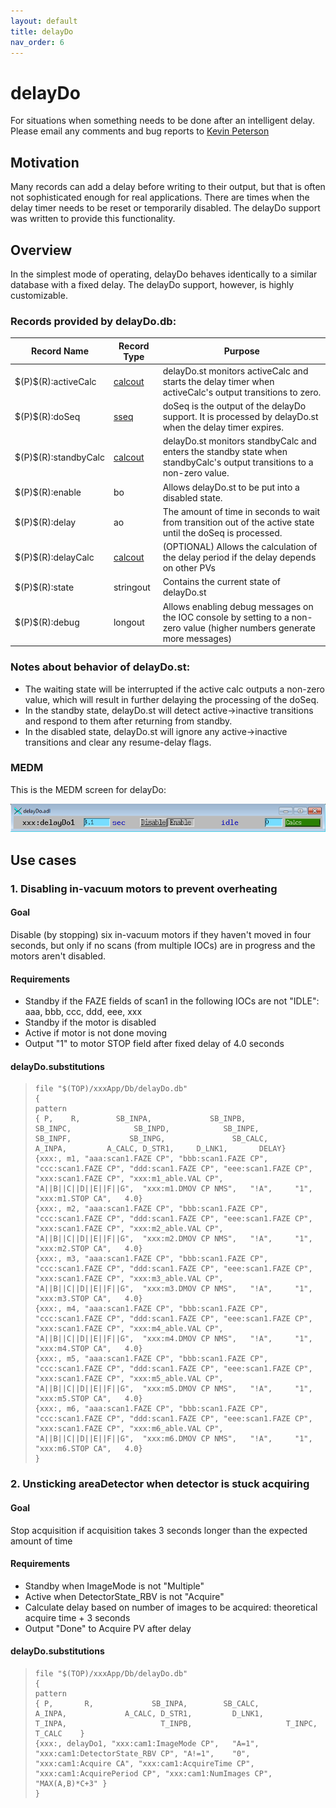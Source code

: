```yaml
---
layout: default
title: delayDo
nav_order: 6
---
```



# delayDo

For situations when something needs to be done after an intelligent delay. Please email any comments and bug reports to [Kevin Peterson](mailto:kmpeters_at_anl.gov)

## Motivation

Many records can add a delay before writing to their output, but that is often not sophisticated enough for real applications. There are times when the delay timer needs to be reset or temporarily disabled. The delayDo support was written to provide this functionality. 

## Overview

In the simplest mode of operating, delayDo behaves identically to a similar database with a fixed delay. The delayDo support, however, is highly customizable.  

### Records provided by delayDo.db:

| __Record Name__ | __Record Type__ | __Purpose__ |
|---|---|---|
| \$(P)\$(R):activeCalc | [calcout](https://wiki-ext.aps.anl.gov/epics/index.php/RRM_3-14_Calcout) | delayDo.st monitors activeCalc and starts the delay timer when activeCalc's output transitions to zero. |
| \$(P)\$(R):doSeq | [sseq](https://htmlpreview.github.io/?https://raw.githubusercontent.com/epics-modules/calc/master/documentation/sseqRecord.html) | doSeq is the output of the delayDo support. It is processed by delayDo.st when the delay timer expires. |
| \$(P)\$(R):standbyCalc | [calcout](https://wiki-ext.aps.anl.gov/epics/index.php/RRM_3-14_Calcout) | delayDo.st monitors standbyCalc and enters the standby state when standbyCalc's output transitions to a non-zero value. |
| \$(P)\$(R):enable | bo | Allows delayDo.st to be put into a disabled state. |
| \$(P)\$(R):delay | ao | The amount of time in seconds to wait from transition out of the active state until the doSeq is processed. |
| \$(P)\$(R):delayCalc | [calcout](https://wiki-ext.aps.anl.gov/epics/index.php/RRM_3-14_Calcout) | (OPTIONAL) Allows the calculation of the delay period if the delay depends on other PVs |
| \$(P)\$(R):state | stringout | Contains the current state of delayDo.st |
| \$(P)\$(R):debug | longout | Allows enabling debug messages on the IOC console by setting to a non-zero value (higher numbers generate more messages) |

### Notes about behavior of delayDo.st:

- The waiting state will be interrupted if the active calc outputs a non-zero value, which will result in further delaying the processing of the doSeq.
- In the standby state, delayDo.st will detect active-&gt;inactive transitions and respond to them after returning from standby.
- In the disabled state, delayDo.st will ignore any active-&gt;inactive transitions and clear any resume-delay flags.

### MEDM

This is the MEDM screen for delayDo:  
  
![delayDo MEDM screen](delayDo.png)  

## Use cases

### 1. Disabling in-vacuum motors to prevent overheating

#### Goal

Disable (by stopping) six in-vacuum motors if they haven't moved in four seconds, but only if no scans (from multiple IOCs) are in progress and the motors aren't disabled. 

#### Requirements

- Standby if the FAZE fields of scan1 in the following IOCs are not "IDLE": aaa, bbb, ccc, ddd, eee, xxx
- Standby if the motor is disabled
- Active if motor is not done moving
- Output "1" to motor STOP field after fixed delay of 4.0 seconds

#### delayDo.substitutions

> ```
> file "$(TOP)/xxxApp/Db/delayDo.db"
> {
> pattern
> { P,    R,        SB_INPA,             SB_INPB,             SB_INPC,              SB_INPD,            SB_INPE,             SB_INPF,             SB_INPG,               SB_CALC,                A_INPA,         A_CALC, D_STR1,     D_LNK1,       DELAY}
> {xxx:, m1, "aaa:scan1.FAZE CP", "bbb:scan1.FAZE CP", "ccc:scan1.FAZE CP", "ddd:scan1.FAZE CP", "eee:scan1.FAZE CP", "xxx:scan1.FAZE CP", "xxx:m1_able.VAL CP", "A||B||C||D||E||F||G",  "xxx:m1.DMOV CP NMS",   "!A",     "1", "xxx:m1.STOP CA",   4.0}
> {xxx:, m2, "aaa:scan1.FAZE CP", "bbb:scan1.FAZE CP", "ccc:scan1.FAZE CP", "ddd:scan1.FAZE CP", "eee:scan1.FAZE CP", "xxx:scan1.FAZE CP", "xxx:m2_able.VAL CP", "A||B||C||D||E||F||G",  "xxx:m2.DMOV CP NMS",   "!A",     "1", "xxx:m2.STOP CA",   4.0}
> {xxx:, m3, "aaa:scan1.FAZE CP", "bbb:scan1.FAZE CP", "ccc:scan1.FAZE CP", "ddd:scan1.FAZE CP", "eee:scan1.FAZE CP", "xxx:scan1.FAZE CP", "xxx:m3_able.VAL CP", "A||B||C||D||E||F||G",  "xxx:m3.DMOV CP NMS",   "!A",     "1", "xxx:m3.STOP CA",   4.0}
> {xxx:, m4, "aaa:scan1.FAZE CP", "bbb:scan1.FAZE CP", "ccc:scan1.FAZE CP", "ddd:scan1.FAZE CP", "eee:scan1.FAZE CP", "xxx:scan1.FAZE CP", "xxx:m4_able.VAL CP", "A||B||C||D||E||F||G",  "xxx:m4.DMOV CP NMS",   "!A",     "1", "xxx:m4.STOP CA",   4.0}
> {xxx:, m5, "aaa:scan1.FAZE CP", "bbb:scan1.FAZE CP", "ccc:scan1.FAZE CP", "ddd:scan1.FAZE CP", "eee:scan1.FAZE CP", "xxx:scan1.FAZE CP", "xxx:m5_able.VAL CP", "A||B||C||D||E||F||G",  "xxx:m5.DMOV CP NMS",   "!A",     "1", "xxx:m5.STOP CA",   4.0}
> {xxx:, m6, "aaa:scan1.FAZE CP", "bbb:scan1.FAZE CP", "ccc:scan1.FAZE CP", "ddd:scan1.FAZE CP", "eee:scan1.FAZE CP", "xxx:scan1.FAZE CP", "xxx:m6_able.VAL CP", "A||B||C||D||E||F||G",  "xxx:m6.DMOV CP NMS",   "!A",     "1", "xxx:m6.STOP CA",   4.0}
> }
> ```

### 2. Unsticking areaDetector when detector is stuck acquiring

#### Goal

Stop acquisition if acquisition takes 3 seconds longer than the expected amount of time 

#### Requirements

- Standby when ImageMode is not "Multiple"
- Active when DetectorState\_RBV is not "Acquire"
- Calculate delay based on number of images to be acquired: theoretical acquire time + 3 seconds
- Output "Done" to Acquire PV after delay

#### delayDo.substitutions

> ```
> file "$(TOP)/xxxApp/Db/delayDo.db"
> {
> pattern
> { P,       R,             SB_INPA,        SB_CALC,              A_INPA,             A_CALC, D_STR1,         D_LNK1,                 T_INPA,                     T_INPB,                     T_INPC,              T_CALC    }
> {xxx:, delayDo1, "xxx:cam1:ImageMode CP",   "A=1", "xxx:cam1:DetectorState_RBV CP", "A!=1",    "0", "xxx:cam1:Acquire CA", "xxx:cam1:AcquireTime CP", "xxx:cam1:AcquirePeriod CP", "xxx:cam1:NumImages CP", "MAX(A,B)*C+3" }
> }
> ```
